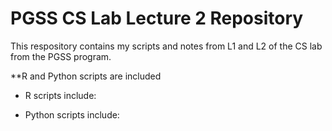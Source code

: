 # PGSS CS Lab Lecture 2 Repository
This respository contains my scripts and notes from L1 and L2 of the CS lab from the PGSS program.

**R and Python scripts are included
  - R scripts include:
  
  - Python scripts include:
